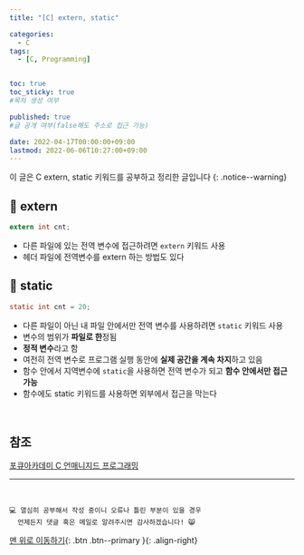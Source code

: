 ```yaml
---
title: "[C] extern, static" 

categories:
  - C
tags:
  - [C, Programming]


toc: true
toc_sticky: true
#목차 생성 여부

published: true
#글 공개 여부(false해도 주소로 접근 가능)

date: 2022-04-17T00:00:00+09:00
lastmod: 2022-06-06T10:27:00+09:00
---
```


이 글은 C extern, static 키워드를 공부하고 정리한 글입니다
{: .notice--warning}

## 📌 extern

```c
extern int cnt;
```

- 다른 파일에 있는 전역 변수에 접근하려면 `extern` 키워드 사용
- 헤더 파일에 전역변수를 extern 하는 방법도 있다


## 📌 static

```c
static int cnt = 20;
```

- 다른 파일이 아닌 내 파일 안에서만 전역 변수를 사용하려면 `static` 키워드 사용
- 변수의 범위가 **파일로 한**정됨
- **정적 변수**라고 함
- 여전히 전역 변수로 프로그램 실행 동안에 **실제 공간을 계속 차지**하고 있음
- 함수 안에서 지역변수에 `static`을 사용하면 전역 변수가 되고 **함수 안에서만 접근 가능**
- 함수에도 static 키워드를 사용하면 외부에서 접근을 막는다

<br>

## 참조
[포큐아카데미 C 언매니지드 프로그래밍](https://pocu-ko.teachable.com/p/comp2200)

***
<br>

    💻 열심히 공부해서 작성 중이니 오류나 틀린 부분이 있을 경우 
      언제든지 댓글 혹은 메일로 알려주시면 감사하겠습니다! 😸

[맨 위로 이동하기](#){: .btn .btn--primary }{: .align-right}